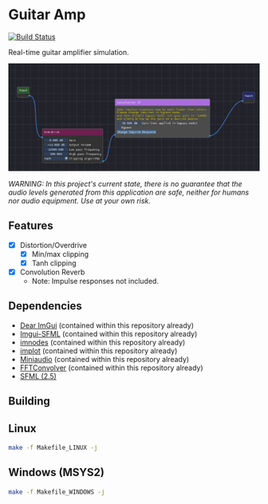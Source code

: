 # Guitar Amp

[![Build Status](https://travis-ci.com/nsdrozario/guitar-amp.svg?branch=main)](https://travis-ci.com/nsdrozario/guitar-amp)

Real-time guitar amplifier simulation.

![Screenshot of the app](img/screenshot.png)

*WARNING: In this project's current state, there is no guarantee that the audio levels generated from this application are safe, neither for humans nor audio equipment. Use at your own risk.*

## Features

- [x] Distortion/Overdrive
  - [x] Min/max clipping
  - [x] Tanh clipping
- [x] Convolution Reverb
  - Note: Impulse responses not included.
## Dependencies

- [Dear ImGui](https://github.com/ocornut/imgui) (contained within this repository already)
- [Imgui-SFML](https://github.com/eliasdaler/imgui-sfml) (contained within this repository already)
- [imnodes](https://github.com/Nelarius/imnodes) (contained within this repository already)
- [implot](https://github.com/epezent/implot) (contained within this repository already)
- [Miniaudio](https://github.com/mackron/miniaudio) (contained within this repository already)
- [FFTConvolver](https://github.com/HiFi-LoFi/FFTConvolver) (contained within this repository already)
- [SFML (2.5)](https://github.com/SFML/SFML)

## Building

## Linux

```bash
make -f Makefile_LINUX -j
```

## Windows (MSYS2)

```bash
make -f Makefile_WINDOWS -j
```


